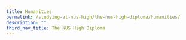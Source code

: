 ```yaml
---
title: Humanities
permalink: /studying-at-nus-high/the-nus-high-diploma/humanities/
description: ""
third_nav_title: The NUS High Diploma
---
```

